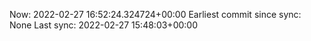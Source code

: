 Now: 2022-02-27 16:52:24.324724+00:00 Earliest commit since sync: None Last sync: 2022-02-27 15:48:03+00:00
